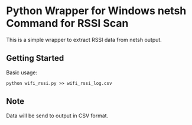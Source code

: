 # Python Wrapper for Windows netsh Command for RSSI Scan

This is a simple wrapper to extract RSSI data from netsh output.

## Getting Started

Basic usage:

```
python wifi_rssi.py >> wifi_rssi_log.csv
```

## Note

Data will be send to output in CSV format.
